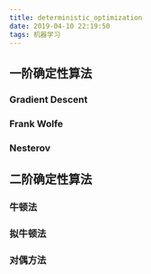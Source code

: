 ```yaml
---
title: deterministic_optimization
date: 2019-04-10 22:19:50
tags: 机器学习
--- 
```

## 一阶确定性算法
### Gradient Descent
### Frank Wolfe
### Nesterov

## 二阶确定性算法
### 牛顿法
### 拟牛顿法

### 对偶方法